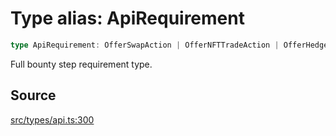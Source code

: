 # Type alias: ApiRequirement

```ts
type ApiRequirement: OfferSwapAction | OfferNFTTradeAction | OfferHedgehogBetAction;
```

Full bounty step requirement type.

## Source

[src/types/api.ts:300](https://github.com/torque-labs/torque-ts-sdk/blob/c95828d99ae8c726ef550803d1dbba9bc4dfc9f3/src/types/api.ts#L300)
